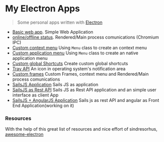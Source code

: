 # My Electron Apps

> Some personal apps written with [Electron](http://electron.atom.io)

- [Basic web app](https://github.com/jasancheg/electronApps/tree/master/basicApp). Simple Web Application
- [online/offline status](https://github.com/jasancheg/electronApps/tree/master/onlineOfflineStatus-IPCcomunication). Rendered/Main process comunications (Chromium IPC)
- [Custom context menu](https://github.com/jasancheg/electronApps/tree/master/customContextMenu) Using `Menu` class to create an context menu
- [Custom application menu](https://github.com/jasancheg/electronApps/tree/master/customApplicationMenu) Using `Menu` class to create an native application menu
- [Custom global Shortcuts](https://github.com/jasancheg/electronApps/tree/master/customGlobalShortcuts) Create custom global shortcuts
- [Tray API](https://github.com/jasancheg/electronApps/tree/master/trayAPI) An icon in operating system's notification area
- [Custom frames](https://github.com/jasancheg/electronApps/tree/master/customFrame) Custom Frames, context menu and Rendered/Main process comunications
- [SailsJS Application](https://github.com/jasancheg/electronApps/tree/master/sailsAsFrontEnd) Sails JS as application
- [SailsJS as Rest API](https://github.com/jasancheg/electronApps/tree/master/sailsAsRestAPI) Sails JS as Rest API application and an simple user interface as client App
- [SailsJS + AngularJS Application](https://github.com/jasancheg/electronApps/tree/master/sailsAsRestAPI-angularAsFrontEnd) Sails js as rest API and angular as Front End Application(working on it)


### Resources

With the help of this great list of resources and nice effort of sindresorhus, [awesome-electron](https://github.com/sindresorhus/awesome-electron)
